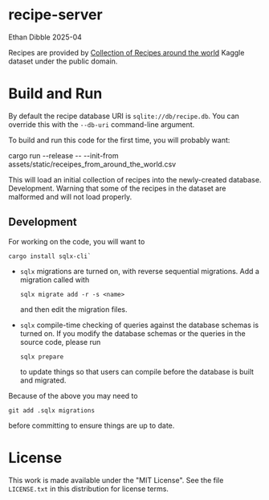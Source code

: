 # recipe-server

Ethan Dibble 2025-04

Recipes are provided by [Collection of Recipes around the world](https://www.kaggle.com/datasets/prajwaldongre/collection-of-recipes-around-the-world/data) Kaggle dataset under the public domain.

# Build and Run

By default the recipe database URI is `sqlite://db/recipe.db`. You can override this with the `--db-uri` command-line argument.

To build and run this code for the first time, you will probably want:

cargo run --release -- --init-from assets/static/receipes_from_around_the_world.csv

This will load an initial collection of recipes into the newly-created database.
Development. Warning that some of the recipes in the dataset are malformed and will not load properly.

## Development

For working on the code, you will want to

```
cargo install sqlx-cli`
```

* `sqlx` migrations are turned on, with reverse sequential migrations. Add a            migration called <name> with
  ```
  sqlx migrate add -r -s <name>
  ```
  and then edit the migration files.

* `sqlx` compile-time checking of queries against the database schemas is turned on.    If you modify the database schemas or the queries in the source code, please run
  ```
  sqlx prepare
  ```
  to update things so that users can compile before the database is built and   migrated.
  
Because of the above you may need to
```
git add .sqlx migrations
```
before committing to ensure things are up to date.
# License

This work is made available under the "MIT License". See the file `LICENSE.txt` in this distribution for license terms.
